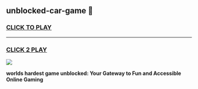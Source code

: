 
## unblocked-car-game 👋
<h3>
<a href="https://premium.freeplayer.one?title=unblocked-car-game&ref=14F">CLICK TO PLAY</a></h3>
<hr>

<h3>
<a href="https://premium.freeplayer.one?title=unblocked-car-game&ref=14F">CLICK 2 PLAY</a>
  
</h3>

<a href="https://premium.freeplayer.one?title=unblocked-car-game&ref=12F/"><img src="https://clearcache.store/games.png"></a>


**worlds hardest game unblocked: Your Gateway to Fun and Accessible Online Gaming**
